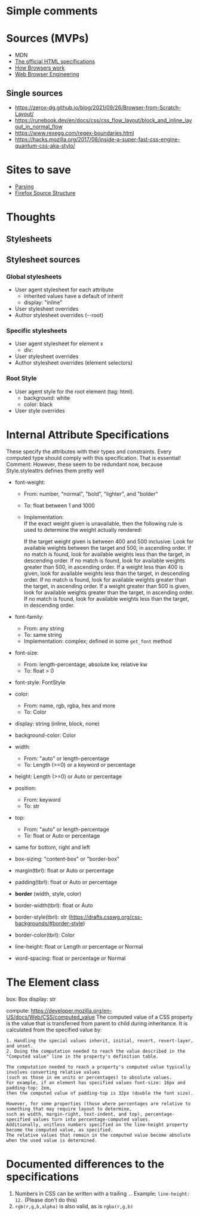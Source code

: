 # Simple comments

# Sources (MVPs)
- MDN
- [The official HTML specifications](html.spec.whatwg.org)
- [How Browsers work](https://web.dev/howbrowserswork/)
- [Web Browser Engineering](https://browser.engineering/)
## Single sources
- https://zerox-dg.github.io/blog/2021/09/26/Browser-from-Scratch-Layout/
- https://runebook.dev/en/docs/css/css_flow_layout/block_and_inline_layout_in_normal_flow
- https://www.rexegg.com/regex-boundaries.html
- https://hacks.mozilla.org/2017/08/inside-a-super-fast-css-engine-quantum-css-aka-stylo/

# Sites to save
- [Parsing](https://html.spec.whatwg.org/multipage/parsing.html#tokenization)
- [Firefox Source Structure](https://firefox-source-docs.mozilla.org/contributing/directory_structure.html)

# Thoughts

## Stylesheets

## Stylesheet sources


### Global stylesheets
- User agent stylesheet for each attribute
    - inherited values have a default of inherit
    - display: "inline"
- User stylesheet overrides
- Author stylesheet overrides (--root)

### Specific stylesheets
- User agent stylesheet for element x 
    - div: 
- User stylesheet overrides
- Author stylesheet overrides (element selectors)

### Root Style
- User agent style for the root element (tag: html).
    - background: white
    - color: black
- User style overrides


# Internal Attribute Specifications

These specify the attributes with their types and constraints. Every computed type should comply with this specification. That is essential!
Comment: However, these seem to be redundant now, because Style.styleattrs defines them pretty well

- font-weight: 
    - From: number, "normal", "bold", "lighter", and "bolder"
    - To: float between 1 and 1000
    - Implementation:  
        If the exact weight given is unavailable, then the following rule is used to determine the weight actually rendered:

        If the target weight given is between 400 and 500 inclusive:
        Look for available weights between the target and 500, in ascending order.
        If no match is found, look for available weights less than the target, in descending order.
        If no match is found, look for available weights greater than 500, in ascending order.
        If a weight less than 400 is given, look for available weights less than the target, in descending order. If no match is found, look for available weights greater than the target, in ascending order.
        If a weight greater than 500 is given, look for available weights greater than the target, in ascending order. If no match is found, look for available weights less than the target, in descending order.

- font-family: 
    - From: any string
    - To: same string
    - Implementation: complex; defined in some `get_font` method
- font-size:
    - From: length-percentage, absolute kw, relative kw
    - To: float > 0
- font-style: FontStyle
- color: 
    - From: name, rgb, rgba, hex and more
    - To: Color
- display: string (inline, block, none)
- background-color: Color
- width: 
    - From: "auto" or length-percentage
    - To: Length (>=0) or a keyword or percentage
- height: Length (>=0) or Auto or percentage
- position: 
    - From: keyword
    - To: str
- top: 
    - From: "auto" or length-percentage
    - To: float or Auto or percentage
- same for bottom, right and left
- box-sizing: "content-box" or "border-box"
- margin(tbrl): float or Auto or percentage
- padding(tbrl): float or Auto or percentage
- **border** (width, style, color)
- border-width(tbrl): float or Auto
- border-style(tbrl): str (https://drafts.csswg.org/css-backgrounds/#border-style)
- border-color(tbrl): Color
- line-height: float or Length or percentage or Normal
- word-spacing: float or percentage or Normal

# The Element class

box: Box
display: str

compute:
    https://developer.mozilla.org/en-US/docs/Web/CSS/computed_value
    The computed value of a CSS property is the value that is transferred from parent to child during inheritance. 
    It is calculated from the specified value by:

    1. Handling the special values inherit, initial, revert, revert-layer, and unset.
    2. Doing the computation needed to reach the value described in the "Computed value" line in the property's definition table.

    The computation needed to reach a property's computed value typically involves converting relative values 
    (such as those in em units or percentages) to absolute values. 
    For example, if an element has specified values font-size: 16px and padding-top: 2em, 
    then the computed value of padding-top is 32px (double the font size).

    However, for some properties (those where percentages are relative to something that may require layout to determine, 
    such as width, margin-right, text-indent, and top), percentage-specified values turn into percentage-computed values. 
    Additionally, unitless numbers specified on the line-height property become the computed value, as specified. 
    The relative values that remain in the computed value become absolute when the used value is determined.


# Documented differences to the specifications

1. Numbers in CSS can be written with a trailing `.`. Example: `line-height: 12.` (Please don't do this)
2. `rgb(r,g,b,alpha)` is also valid, as is `rgba(r,g,b)`
